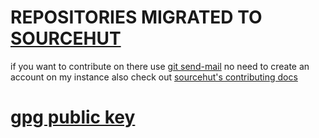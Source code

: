 # REPOSITORIES MIGRATED TO [SOURCEHUT](https://git.sr.ht/~davidontop)

if you want to contribute on there use [git send-mail](https://git-send-email.io/) no need to create an account on my instance
also check out [sourcehut's contributing docs](https://man.sr.ht/tutorials/#contributing-to-srht-projects)

# [gpg public key](https://l.davidon.top/pubkey)
